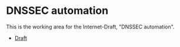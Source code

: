 # DNSSEC automation

This is the working area for the Internet-Draft, "DNSSEC automation".

* [Draft](https://datatracker.ietf.org/doc/draft-ietf-dnsop-dnssec-automation/)
